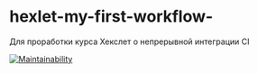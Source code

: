 # hexlet-my-first-workflow-
Для проработки курса Хекслет о непрерывной интеграции CI

[![Maintainability](https://api.codeclimate.com/v1/badges/17b679fe97a7f85f63c1/maintainability)](https://codeclimate.com/github/evgeniyworkbel/hexlet-my-first-workflow-/maintainability)

